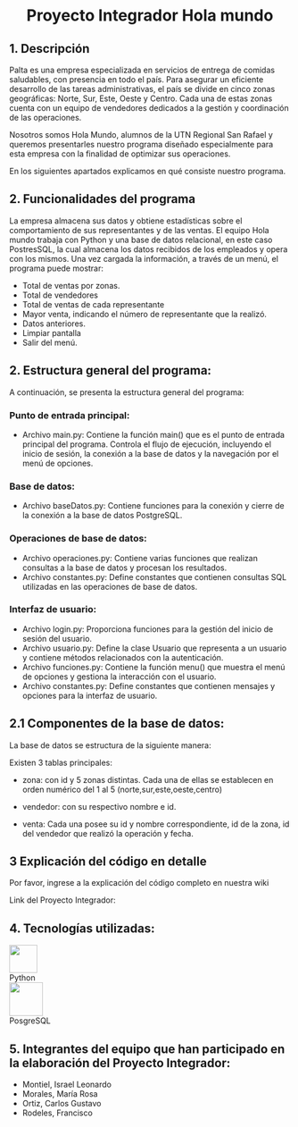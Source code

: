 <h1 align="center">Proyecto Integrador Hola mundo</h1>
  
## **1. Descripción**

Palta es una empresa especializada en servicios de entrega de comidas saludables, con presencia en todo el país. Para asegurar un eficiente desarrollo de las tareas administrativas, el país se divide en cinco zonas geográficas: Norte, Sur, Este, Oeste y Centro. Cada una de estas zonas cuenta con un equipo de vendedores dedicados a la gestión y coordinación de las operaciones.

Nosotros somos Hola Mundo, alumnos de la UTN Regional San Rafael y queremos presentarles nuestro programa diseñado especialmente para esta empresa con la finalidad de optimizar sus operaciones. 

En los siguientes apartados explicamos en qué consiste nuestro programa. 
   
## **2. Funcionalidades del programa**

La empresa almacena sus datos y obtiene estadísticas sobre el comportamiento de sus representantes y de las ventas. El equipo Hola mundo trabaja con Python y una base de datos relacional, en este caso PostresSQL, la cual almacena los datos recibidos de los empleados y opera con los mismos. Una vez cargada la información, a través de un menú, el programa puede mostrar:

 - Total de ventas por zonas.
 - Total de vendedores
 - Total de ventas de cada representante 
 - Mayor venta, indicando el número de representante que la realizó.
 - Datos anteriores.
 - Limpiar pantalla
 - Salir del menú.

## **2. Estructura general del programa:**

A continuación, se presenta la estructura general del programa:

### Punto de entrada principal:

- Archivo main.py: Contiene la función main() que es el punto de entrada principal del programa. Controla el flujo de ejecución, incluyendo el inicio de sesión, la conexión a la base de datos y la navegación por el menú de opciones.
  
### Base de datos:

- Archivo baseDatos.py: Contiene funciones para la conexión y cierre de la conexión a la base de datos PostgreSQL.

### Operaciones de base de datos:

- Archivo operaciones.py: Contiene varias funciones que realizan consultas a la base de datos y procesan los resultados.
- Archivo constantes.py: Define constantes que contienen consultas SQL utilizadas en las operaciones de base de datos.

### Interfaz de usuario:

- Archivo login.py: Proporciona funciones para la gestión del inicio de sesión del usuario.
- Archivo usuario.py: Define la clase Usuario que representa a un usuario y contiene métodos relacionados con la autenticación.
- Archivo funciones.py: Contiene la función menu() que muestra el menú de opciones y gestiona la interacción con el usuario.
- Archivo constantes.py: Define constantes que contienen mensajes y opciones para la interfaz de usuario.
  
## **2.1 Componentes de la base de datos:** 

La base de datos se estructura de la siguiente manera: 

Existen 3 tablas principales:

- zona: con id y 5 zonas distintas. Cada una de ellas se establecen en orden numérico del 1 al 5
(norte,sur,este,oeste,centro)

- vendedor: con su respectivo nombre e id. 

- venta: Cada una posee su  id y nombre correspondiente, id de la zona, id del vendedor que realizó la operación y fecha.

## **3 Explicación del código en detalle** 

Por favor, ingrese a la explicación del código completo en nuestra wiki 

Link del Proyecto Integrador: 

## **4. Tecnologías utilizadas:**

<div class="contenedor-imagenes">
  <img src="https://github.com/CodeSystem2022/HolaMundo_TercerSemestre/assets/92409193/78bdf7ea-edb8-4911-a57b-a07e194f0172" width="50"><figcaption>Python</figcaption> 
  <img src="https://github.com/CodeSystem2022/HolaMundo_TercerSemestre/assets/92409193/89fe2490-43fd-4fce-be7d-1547fcb5b665" width="60"> <figcaption>PosgreSQL</figcaption>
</div>

## **5. Integrantes del equipo que han participado en la elaboración del Proyecto Integrador:** 

 * Montiel, Israel Leonardo 
 * Morales, María Rosa 
 * Ortiz, Carlos Gustavo
 * Rodeles, Francisco 




    
